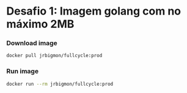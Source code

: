 # Desafio 1: Imagem golang com no máximo 2MB

### Download image

```bash
docker pull jrbigmon/fullcycle:prod
```

### Run image

```bash
docker run --rm jrbigmon/fullcycle:prod
```
